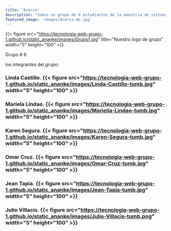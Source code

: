 ```yaml
---
title: "Acerca"
description: "Somos un grupo de 6 estudiantes de la maestria de sistemas de información gerencial y estamos probando hugo y el tema ANANKE."
featured_image: 'images/Acerca-de.jpg'
---
```

{{< figure src="https://tecnologia-web-grupo-1.github.io/static_ananke/images/Grupo1.jpg" title="Nuestro logo de grupo"  width="5" height="100" >}}

Grupo # 6

los integrantes del grupo:

### Linda Castillo.  {{< figure src="https://tecnologia-web-grupo-1.github.io/static_ananke/images/Linda-Castillo-tumb.jpg" width="5" height="100" >}}
### Mariela Lindao.  {{< figure src="https://tecnologia-web-grupo-1.github.io/static_ananke/images/Mariella-Lindao-tumb.jpg" width="5" height="100" >}}
### Karen Segura.  {{< figure src="https://tecnologia-web-grupo-1.github.io/static_ananke/images/Karen-Segura-tumb.jpg" width="5" height="100" >}}
### Omar Cruz.  {{< figure src="https://tecnologia-web-grupo-1.github.io/static_ananke/images/Omar-Cruz-tumb.jpg" width="5" height="100" >}}
### Jean Tapia.   {{< figure src="https://tecnologia-web-grupo-1.github.io/static_ananke/images/Jean-Tapia-tumb.jpg" width="5" height="100" >}}
### Julio Villacis.   {{< figure src="https://tecnologia-web-grupo-1.github.io/static_ananke/images/Julio-Villacis-tumb.png" width="5" height="100" >}}
